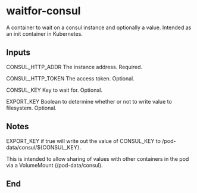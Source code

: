 # waitfor-consul

A container to wait on a consul instance and optionally a value.
Intended as an init container in Kubernetes.

## Inputs

CONSUL_HTTP_ADDR The instance address. Required.

CONSUL_HTTP_TOKEN The access token. Optional.

CONSUL_KEY Key to wait for. Optional.

EXPORT_KEY Boolean to determine whether or not to write value to filesystem. Optional.

## Notes

EXPORT_KEY if true will write out the value of CONSUL_KEY to /pod-data/consul/${CONSUL_KEY}.

This is intended to allow sharing of values with other containers in the pod via a VolumeMount (/pod-data/consul).

## End
